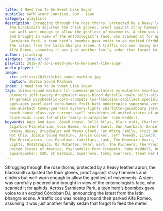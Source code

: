 ```yaml
---
title: I Need You To Be Sweet Like Sugar
subtitle: KAFM Grand Junction, 9pm - 12am
category: playlists
description: Shrugging through the rose thorns, protected by a heavy leather apron,
  the blacksmith adjusted the thick gloves, proof against stray hammers and cinders
  but well-worn enough to allow the gentlest of movements. A stem was carefully pincered
  and brought in view of the entomologist’s face, who scanned it for aphids. Across
  Sarmiento Park, a teen herd’s boombox gave voice to an excited Córdoban DJ, announcing
  the latest from the latin bhangra scene. A traffic cop was nosing around their parked
  Alfa Romeo, assuming it was just another family sedan that forgot to feed the meter.
author: jclacking
airdate: '2019-07-30'
playlist: 2019-07-30-i-need-you-to-be-sweet-like-sugar
audio_player: ''
image:
  src: artists/2019/ibibio_sound_machine.jpg
  caption: Ibibio Sound Machine
index: I Need You To Be Sweet Like Sugar
tags: ibibio-sound-machine lil-queenie-percolators os-mutantes mountain-goats devo
  pioneers jeff-tweedy drugdealer-weyes-blood danielle-howle bells-atlas lush ssm
  st-germain psychedelic-porn-crumpets los-fabulosos-cadillacs specials dressy-bessy
  ages-ages pearl-earl coco-hames fruit-bats ondatropica supernova versing treat-her-right
  dan-auerbach tommy-guerrero mystery-lights charlotte-gainsbourg jarvis-cocker hot-chip
  beach-house glass-eye current-swell presidents-of-united-states-of-america cigarbox-planetarium
  black-midi ruins fat-white-family squarepusher rube-waddell
keywords: Ages And Ages, Beach House, Bells Atlas, black midi, Charlotte Gainsbourg,
  Cigarbox Planetarium, Coco Hames, Current Swell, Dan Auerbach, Danielle Howle, Devo,
  Dressy Bessy, Drugdealer and Weyes Blood, Fat White Family, Fruit Bats, Glass Eye,
  Hot Chip, Ibibio Sound Machine, Jarvis Cocker, Jeff Tweedy, Lil&#39; Queenie And
  The Percolators, Los Fabulosos Cadillacs, Lush, The Mountain Goats, The Mystery
  Lights, Ondatrópica, Os Mutantes, Pearl Earl, The Pioneers, The Presidents of The
  United States of America, Psychedelic Porn Crumpets, Rube Waddell, Ruins, The Specials,
  Squarepusher, SSM, St Germain, Supernova, Tommy Guerrero, Treat Her Right, Versing
---
```

Shrugging through the rose thorns, protected by a heavy leather apron, the blacksmith adjusted the thick gloves, proof against stray hammers and cinders but well-worn enough to allow the gentlest of movements. A stem was carefully pincered and brought in view of the entomologist’s face, who scanned it for aphids. Across Sarmiento Park, a teen herd’s boombox gave voice to an excited Córdoban DJ, announcing the latest from the latin bhangra scene. A traffic cop was nosing around their parked Alfa Romeo, assuming it was just another family sedan that forgot to feed the meter.
